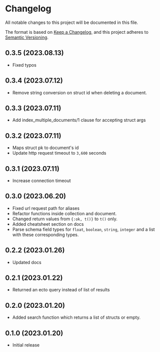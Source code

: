 # Changelog

All notable changes to this project will be documented in this file.

The format is based on [Keep a Changelog](https://keepachangelog.com/en/1.0.0/),
and this project adheres to [Semantic Versioning](https://semver.org/spec/v2.0.0.html).

## 0.3.5 (2023.08.13)

* Fixed typos

## 0.3.4 (2023.07.12)

* Remove string conversion on struct id when deleting a document.

## 0.3.3 (2023.07.11)

* Add index_multiple_documents/1 clause for accepting struct args

## 0.3.2 (2023.07.11)

* Maps struct pk to document's id
* Update http request timeout to `3,600` seconds

## 0.3.1 (2023.07.11)

* Increase connection timeout

## 0.3.0 (2023.06.20)

* Fixed url request path for aliases
* Refactor functions inside collection and document.
* Changed return values from `{:ok, t()}` to `t()` only.
* Added cheatsheet section on docs
* Parse schema field types for `float`, `boolean`, `string`, `integer` and a list with these corresponding types.

## 0.2.2 (2023.01.26)

* Updated docs

## 0.2.1 (2023.01.22)

* Returned an ecto query instead of list of results

## 0.2.0 (2023.01.20)

* Added search function which returns a list of structs or empty.

## 0.1.0 (2023.01.20)

* Initial release
